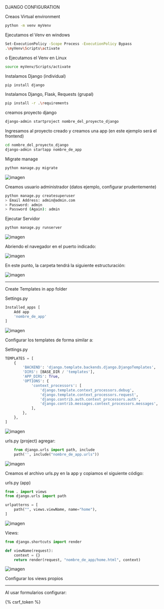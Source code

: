 DJANGO CONFIGURATION

Creaos Virtual environment
```bash
python -m venv myVenv
```

Ejecutamos el Venv en windows
```bash
Set-ExecutionPolicy -Scope Process -ExecutionPolicy Bypass
.\myVenv\Scripts\activate
```

o Ejecutamos el Venv en Linux
```bash
source myVenv/Scripts/activate
```
Instalamos Django (individual)
```bash
pip install django
```

Instalamos Django, Flask, Requests (grupal)
```bash
pip install -r .\requirements
```

creamos proyecto django
```bash
django-admin startproject nombre_del_proyecto_django
```

Ingresamos al proyecto creado y creamos una app (en este ejemplo será el frontend)
```bash
cd nombre_del_proyecto_django
django-admin startapp nombre_de_app
```

Migrate manage
```bash
python manage.py migrate
```
![imagen](/Ejemplos/django_ejemplo_1/imagenes_django/creacion_django.png)


Creamos usuario administrador (datos ejemplo, configurar prudentemente)
```bash
python manage.py createsuperuser 
> Email Address: admin@admin.com
> Password: admin
> Password (Again): admin
```
Ejecutar Servidor
```bash
python manage.py runserver
```

![imagen](/Ejemplos/django_ejemplo_1/imagenes_django/runserver.png)

Abriendo el navegador en el puerto indicado:

![imagen](/Ejemplos/django_ejemplo_1/imagenes_django/Django_runserver.png)

En este punto, la carpeta tendrá la siguiente estructuración:

![imagen](/Ejemplos/django_ejemplo_1/imagenes_django/carpetas_1.png)


-------------------------------------------------------------------

Create Templates in app folder

Settings.py
```py
Installed_apps [
	Add app
	'nombre_de_app'
]
```

![imagen](/Ejemplos/django_ejemplo_1/imagenes_django/config_app.png)


Configurar los templates de forma similar a:

Settings.py
```py
TEMPLATES = [
    {
        'BACKEND': 'django.template.backends.django.DjangoTemplates',
        'DIRS': [BASE_DIR / 'templates'],
        'APP_DIRS': True,
        'OPTIONS': {
            'context_processors': [
                'django.template.context_processors.debug',
                'django.template.context_processors.request',
                'django.contrib.auth.context_processors.auth',
                'django.contrib.messages.context_processors.messages',
            ],
        },
    },
]
```

![imagen](/Ejemplos/django_ejemplo_1/imagenes_django/config_templates_proyect.png)


urls.py (project)
agregar:
```py
	from django.urls import path, include
	path('', include("nombre_de_app.urls"))
```

![imagen](/Ejemplos/django_ejemplo_1/imagenes_django/config_url_proyect.png)

Creamos el archivo urls.py en la app y copiamos el siguiente código:

urls.py (app)
```py
from . import views
from django.urls import path

urlpatterns = [
	path("", views.viewName, name="home"),
]
```

![imagen](/Ejemplos/django_ejemplo_1/imagenes_django/config_url_app.png)


Views:
```py
from django.shortcuts import render

def viewName(request):
	context = {}
	return render(request, "nombre_de_app/home.html", context)
```

![imagen](/Ejemplos/django_ejemplo_1/imagenes_django/config_app_views.png)

Configurar los views propios

--------------------------------------------------------------------
Al usar formularios configurar:

{% csrf_token %}
